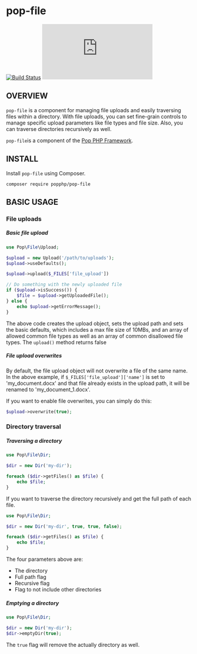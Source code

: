 pop-file
========

[![Build Status](https://travis-ci.org/popphp/pop-file.svg?branch=master)](https://travis-ci.org/popphp/pop-file)
[![Coverage Status](http://www.popphp.org/cc/coverage.php?comp=pop-file)](http://www.popphp.org/cc/pop-file/)

OVERVIEW
--------
`pop-file` is a component for managing file uploads and easily traversing files
within a directory. With file uploads, you can set fine-grain controls to
manage specific upload parameters like file types and file size. Also, you can
traverse directories recursively as well.

`pop-file`is a component of the [Pop PHP Framework](http://www.popphp.org/).

INSTALL
-------

Install `pop-file` using Composer.

    composer require popphp/pop-file

BASIC USAGE
-----------

### File uploads

##### Basic file upload

```php
use Pop\File\Upload;

$upload = new Upload('/path/to/uploads');
$upload->useDefaults();

$upload->upload($_FILES['file_upload'])

// Do something with the newly uploaded file
if ($upload->isSuccess()) {
    $file = $upload->getUploadedFile();
} else {
    echo $upload->getErrorMessage();
}
```

The above code creates the upload object, sets the upload path and sets the basic defaults,
which includes a max file size of 10MBs, and an array of allowed common file types as well
as an array of common disallowed file types. The `upload()` method returns false 

##### File upload overwrites

By default, the file upload object will not overwrite a file of the same name. In the above
example, if `$_FILES['file_upload']['name']` is set to 'my_document.docx' and that file
already exists in the upload path, it will be renamed to 'my_document_1.docx'.

If you want to enable file overwrites, you can simply do this:

```php
$upload->overwrite(true);
```

### Directory traversal

##### Traversing a directory

```php
use Pop\File\Dir;

$dir = new Dir('my-dir');

foreach ($dir->getFiles() as $file) {
    echo $file;
}
```

If you want to traverse the directory recursively and get the full path of each file.

```php
use Pop\File\Dir;

$dir = new Dir('my-dir', true, true, false);

foreach ($dir->getFiles() as $file) {
    echo $file;
}
```

The four parameters above are:

* The directory
* Full path flag
* Recursive flag
* Flag to not include other directories

##### Emptying a directory

```php
use Pop\File\Dir;

$dir = new Dir('my-dir');
$dir->emptyDir(true);
```

The `true` flag will remove the actually directory as well.

